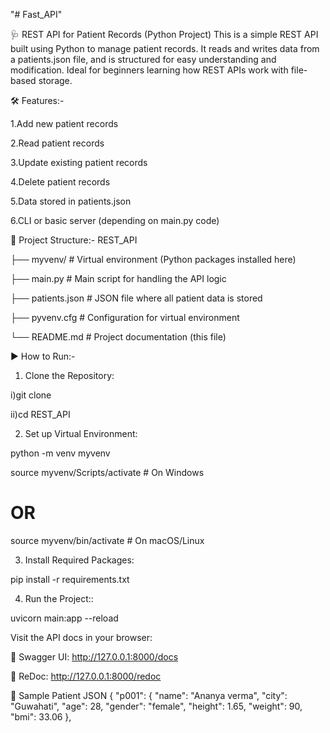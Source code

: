 "# Fast_API" 

🩺 REST API for Patient Records (Python Project)
This is a simple REST API built using Python to manage patient records. It reads and writes data from a patients.json file, and is structured for easy understanding and modification. Ideal for beginners learning how REST APIs work with file-based storage.

🛠 Features:-

1.Add new patient records

2.Read patient records

3.Update existing patient records

4.Delete patient records

5.Data stored in patients.json

6.CLI or basic server (depending on main.py code)

📁 Project Structure:-
REST_API

├── myvenv/               # Virtual environment (Python packages installed here)


├── main.py               # Main script for handling the API logic


├── patients.json         # JSON file where all patient data is stored


├── pyvenv.cfg            # Configuration for virtual environment


└── README.md             # Project documentation (this file)

▶️ How to Run:-

1. Clone the Repository:

i)git clone 

ii)cd REST_API

2. Set up Virtual Environment:

python -m venv myvenv

source myvenv/Scripts/activate   # On Windows

# OR

source myvenv/bin/activate       # On macOS/Linux

3. Install Required Packages:

pip install -r requirements.txt

4. Run the Project::

uvicorn main:app --reload

Visit the API docs in your browser:

📄 Swagger UI: http://127.0.0.1:8000/docs

📄 ReDoc: http://127.0.0.1:8000/redoc

🧪 Sample Patient JSON
{
  "p001": {
    "name": "Ananya verma",
    "city": "Guwahati",
    "age": 28,
    "gender": "female",
    "height": 1.65,
    "weight": 90,
    "bmi": 33.06
  },
